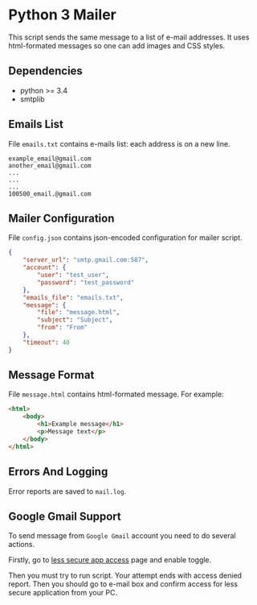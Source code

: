 # Python 3 Mailer

This script sends the same message to a list of e-mail addresses. It uses html-formated messages so one can add images and CSS styles. 

## Dependencies

* python >= 3.4
* smtplib

## Emails List

File `emails.txt` contains e-mails list: each address is on a new line.

```
example_email@gmail.com
another_email@gmail.com
...
...
...
100500_email.@gmail.com
```

## Mailer Configuration

File `config.json` contains json-encoded configuration for mailer script.

```json
{
    "server_url": "smtp.gmail.com:587",
    "account": {
        "user": "test_user",
        "password": "test_password"
    },
    "emails_file": "emails.txt",
    "message": {
        "file": "message.html",
        "subject": "Subject",
        "from": "From"
    },
    "timeout": 40
}
```

## Message Format

File `message.html` contains html-formated message. For example:

```html
<html>
    <body>
        <h1>Example message</h1>
        <p>Message text</p>
    </body>
</html>
```

## Errors And Logging

Error reports are saved to `mail.log`.

## Google Gmail Support

To send message from `Google Gmail` account you need to do several actions.

Firstly, go to [less secure app access](https://www.google.com/settings/security/lesssecureapps) page and enable toggle.

Then you must try to run script. Your attempt ends with access denied report. Then you should go to e-mail box and confirm access for less secure application from your PC.
